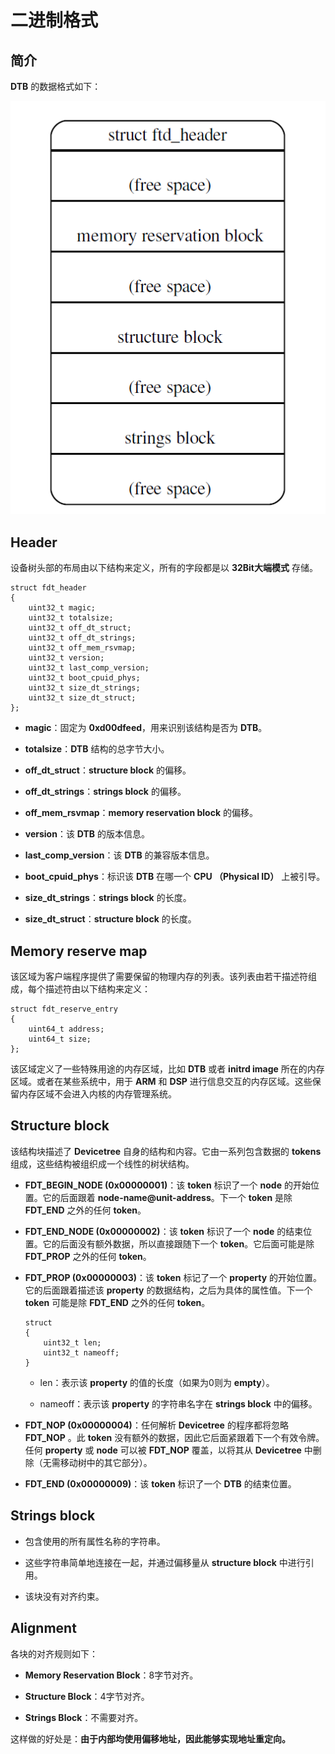 # 二进制格式

## 简介

**DTB** 的数据格式如下：

![Devicetree Structure][1]

## Header

设备树头部的布局由以下结构来定义，所有的字段都是以 **32Bit大端模式** 存储。

```
struct fdt_header
{
    uint32_t magic;
    uint32_t totalsize;
    uint32_t off_dt_struct;
    uint32_t off_dt_strings;
    uint32_t off_mem_rsvmap;
    uint32_t version;
    uint32_t last_comp_version;
    uint32_t boot_cpuid_phys;
    uint32_t size_dt_strings;
    uint32_t size_dt_struct;
};
```

 - **magic**：固定为 **0xd00dfeed**，用来识别该结构是否为 **DTB**。

 - **totalsize**：**DTB** 结构的总字节大小。

 - **off_dt_struct**：**structure block** 的偏移。

 - **off_dt_strings**：**strings block** 的偏移。

 - **off_mem_rsvmap**：**memory reservation block** 的偏移。

 - **version**：该 **DTB** 的版本信息。

 - **last_comp_version**：该 **DTB** 的兼容版本信息。

 - **boot_cpuid_phys**：标识该 **DTB** 在哪一个 **CPU （Physical ID）** 上被引导。

 - **size_dt_strings**：**strings block** 的长度。

 - **size_dt_struct**：**structure block** 的长度。

## Memory reserve map

该区域为客户端程序提供了需要保留的物理内存的列表。该列表由若干描述符组成，每个描述符由以下结构来定义：

```
struct fdt_reserve_entry
{
    uint64_t address;
    uint64_t size;
};
```

该区域定义了一些特殊用途的内存区域，比如 **DTB** 或者 **initrd image** 所在的内存区域。或者在某些系统中，用于 **ARM** 和 **DSP** 进行信息交互的内存区域。这些保留内存区域不会进入内核的内存管理系统。

## Structure block

该结构块描述了 **Devicetree** 自身的结构和内容。它由一系列包含数据的 **tokens** 组成，这些结构被组织成一个线性的树状结构。

 - **FDT_BEGIN_NODE (0x00000001)**：该 **token** 标识了一个 **node** 的开始位置。它的后面跟着 **node-name@unit-address**。下一个 **token** 是除 **FDT_END** 之外的任何 **token**。

 - **FDT_END_NODE (0x00000002)**：该 **token** 标识了一个 **node** 的结束位置。它的后面没有额外数据，所以直接跟随下一个 **token**。它后面可能是除 **FDT_PROP** 之外的任何 **token**。

 - **FDT_PROP (0x00000003)**：该 **token** 标记了一个 **property** 的开始位置。它的后面跟着描述该 **property** 的数据结构，之后为具体的属性值。下一个 **token** 可能是除 **FDT_END** 之外的任何 **token**。

    ```
    struct
    {
        uint32_t len;
        uint32_t nameoff;
    }
    ```

    - len：表示该 **property** 的值的长度（如果为0则为 **empty**）。

    - nameoff：表示该 **property** 的字符串名字在 **strings block** 中的偏移。

 - **FDT_NOP (0x00000004)**：任何解析 **Devicetree** 的程序都将忽略 **FDT_NOP** 。此 **token** 没有额外的数据，因此它后面紧跟着下一个有效令牌。任何 **property** 或 **node** 可以被 **FDT_NOP** 覆盖，以将其从 **Devicetree** 中删除（无需移动树中的其它部分）。

 - **FDT_END (0x00000009)**：该 **token** 标识了一个 **DTB** 的结束位置。

## Strings block

 - 包含使用的所有属性名称的字符串。

 - 这些字符串简单地连接在一起，并通过偏移量从 **structure block** 中进行引用。

 - 该块没有对齐约束。

## Alignment

各块的对齐规则如下：

 - **Memory Reservation Block**：8字节对齐。

 - **Structure Block**：4字节对齐。

 - **Strings Block**：不需要对齐。

这样做的好处是：**由于内部均使用偏移地址，因此能够实现地址重定向。**

 [1]: ./images/Devicetree_Structure.PNG

